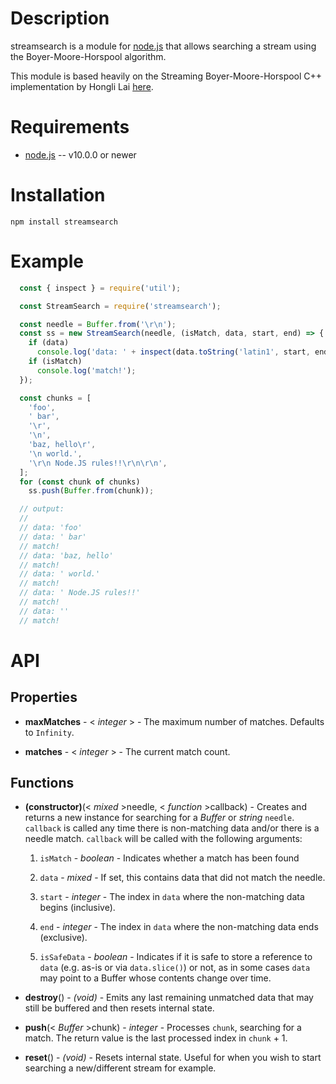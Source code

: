 Description
===========

streamsearch is a module for [node.js](http://nodejs.org/) that allows searching a stream using the Boyer-Moore-Horspool
algorithm.

This module is based heavily on the Streaming Boyer-Moore-Horspool C++ implementation by Hongli
Lai [here](https://github.com/FooBarWidget/boyer-moore-horspool).


Requirements
============

* [node.js](http://nodejs.org/) -- v10.0.0 or newer

Installation
============

    npm install streamsearch

Example
=======

```js
  const { inspect } = require('util');

  const StreamSearch = require('streamsearch');

  const needle = Buffer.from('\r\n');
  const ss = new StreamSearch(needle, (isMatch, data, start, end) => {
    if (data)
      console.log('data: ' + inspect(data.toString('latin1', start, end)));
    if (isMatch)
      console.log('match!');
  });

  const chunks = [
    'foo',
    ' bar',
    '\r',
    '\n',
    'baz, hello\r',
    '\n world.',
    '\r\n Node.JS rules!!\r\n\r\n',
  ];
  for (const chunk of chunks)
    ss.push(Buffer.from(chunk));

  // output:
  //
  // data: 'foo'
  // data: ' bar'
  // match!
  // data: 'baz, hello'
  // match!
  // data: ' world.'
  // match!
  // data: ' Node.JS rules!!'
  // match!
  // data: ''
  // match!
```

API
===

Properties
----------

* **maxMatches** - < _integer_ > - The maximum number of matches. Defaults to `Infinity`.

* **matches** - < _integer_ > - The current match count.

Functions
---------

* **(constructor)**(< _mixed_ >needle, < _function_ >callback) - Creates and returns a new instance for searching for
  a _Buffer_ or _string_ `needle`. `callback` is called any time there is non-matching data and/or there is a needle
  match. `callback` will be called with the following arguments:

    1. `isMatch` - _boolean_ - Indicates whether a match has been found

    2. `data` - _mixed_ - If set, this contains data that did not match the needle.

    3. `start` - _integer_ - The index in `data` where the non-matching data begins (inclusive).

    4. `end` - _integer_ - The index in `data` where the non-matching data ends (exclusive).

    5. `isSafeData` - _boolean_ - Indicates if it is safe to store a reference to `data` (e.g. as-is or
       via `data.slice()`) or not, as in some cases `data` may point to a Buffer whose contents change over time.

* **destroy**() - _(void)_ - Emits any last remaining unmatched data that may still be buffered and then resets internal
  state.

* **push**(< _Buffer_ >chunk) - _integer_ - Processes `chunk`, searching for a match. The return value is the last
  processed index in `chunk` + 1.

* **reset**() - _(void)_ - Resets internal state. Useful for when you wish to start searching a new/different stream for
  example.

